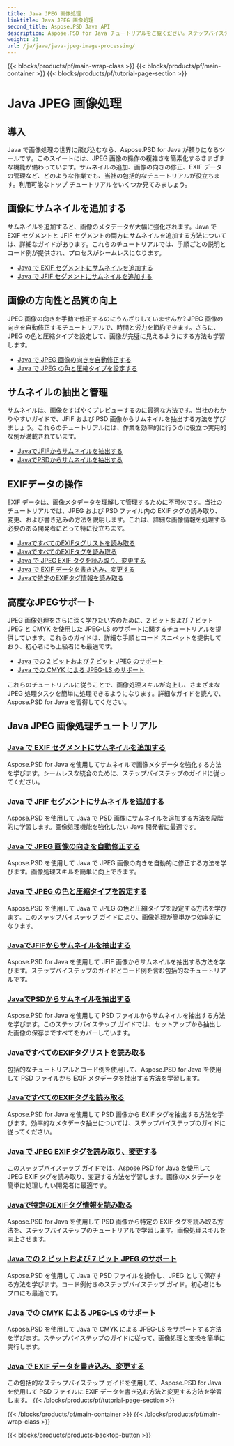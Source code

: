 ```yaml
---
title: Java JPEG 画像処理
linktitle: Java JPEG 画像処理
second_title: Aspose.PSD Java API
description: Aspose.PSD for Java チュートリアルをご覧ください。ステップバイステップのガイドとコード例を使用して、EXIF、JFIF、JPEG 処理などを処理する方法を学習します。
weight: 23
url: /ja/java/java-jpeg-image-processing/
---
```


{{< blocks/products/pf/main-wrap-class >}}
{{< blocks/products/pf/main-container >}}
{{< blocks/products/pf/tutorial-page-section >}}

# Java JPEG 画像処理


## 導入

Java で画像処理の世界に飛び込むなら、Aspose.PSD for Java が頼りになるツールです。このスイートには、JPEG 画像の操作の複雑さを簡素化するさまざまな機能が備わっています。サムネイルの追加、画像の向きの修正、EXIF データの管理など、どのような作業でも、当社の包括的なチュートリアルが役立ちます。利用可能なトップ チュートリアルをいくつか見てみましょう。

## 画像にサムネイルを追加する

サムネイルを追加すると、画像のメタデータが大幅に強化されます。Java で EXIF セグメントと JFIF セグメントの両方にサムネイルを追加する方法については、詳細なガイドがあります。これらのチュートリアルでは、手順ごとの説明とコード例が提供され、プロセスがシームレスになります。

- [Java で EXIF セグメントにサムネイルを追加する](./add-thumbnail-to-exif-segment-java/)
- [Java で JFIF セグメントにサムネイルを追加する](./add-thumbnail-to-jfif-segment-java/)

## 画像の方向性と品質の向上

JPEG 画像の向きを手動で修正するのにうんざりしていませんか? JPEG 画像の向きを自動修正するチュートリアルで、時間と労力を節約できます。さらに、JPEG の色と圧縮タイプを設定して、画像が完璧に見えるようにする方法も学習します。

- [Java で JPEG 画像の向きを自動修正する](./auto-correct-jpeg-image-orientation-java/)
- [Java で JPEG の色と圧縮タイプを設定する](./set-jpeg-color-compression-type-java/)

## サムネイルの抽出と管理

サムネイルは、画像をすばやくプレビューするのに最適な方法です。当社のわかりやすいガイドで、JFIF および PSD 画像からサムネイルを抽出する方法を学びましょう。これらのチュートリアルには、作業を効率的に行うのに役立つ実用的な例が満載されています。

- [JavaでJFIFからサムネイルを抽出する](./extract-thumbnail-from-jfif-java/)
- [JavaでPSDからサムネイルを抽出する](./extract-thumbnail-from-psd-java/)

## EXIFデータの操作

EXIF データは、画像メタデータを理解して管理するために不可欠です。当社のチュートリアルでは、JPEG および PSD ファイル内の EXIF タグの読み取り、変更、および書き込みの方法を説明します。これは、詳細な画像情報を処理する必要のある開発者にとって特に役立ちます。

- [JavaですべてのEXIFタグリストを読み取る](./read-all-exif-tag-list-java/)
- [JavaですべてのEXIFタグを読み取る](./read-all-exif-tags-java/)
- [Java で JPEG EXIF タグを読み取り、変更する](./read-modify-jpeg-exif-tags-java/)
- [Java で EXIF データを書き込み、変更する](./write-modify-exif-data-java/)
- [Javaで特定のEXIFタグ情報を読み取る](./read-specific-exif-tags-info-java/)

## 高度なJPEGサポート

JPEG 画像処理をさらに深く学びたい方のために、2 ビットおよび 7 ビット JPEG と CMYK を使用した JPEG-LS のサポートに関するチュートリアルを提供しています。これらのガイドは、詳細な手順とコード スニペットを提供しており、初心者にも上級者にも最適です。

- [Java での 2 ビットおよび 7 ビット JPEG のサポート](./support-2-7-bits-jpeg-java/)
- [Java での CMYK による JPEG-LS のサポート](./support-jpeg-ls-cmyk-java/)

これらのチュートリアルに従うことで、画像処理スキルが向上し、さまざまな JPEG 処理タスクを簡単に処理できるようになります。詳細なガイドを読んで、Aspose.PSD for Java を習得してください。
## Java JPEG 画像処理チュートリアル
### [Java で EXIF セグメントにサムネイルを追加する](./add-thumbnail-to-exif-segment-java/)
Aspose.PSD for Java を使用してサムネイルで画像メタデータを強化する方法を学びます。シームレスな統合のために、ステップバイステップのガイドに従ってください。
### [Java で JFIF セグメントにサムネイルを追加する](./add-thumbnail-to-jfif-segment-java/)
Aspose.PSD を使用して Java で PSD 画像にサムネイルを追加する方法を段階的に学習します。画像処理機能を強化したい Java 開発者に最適です。
### [Java で JPEG 画像の向きを自動修正する](./auto-correct-jpeg-image-orientation-java/)
Aspose.PSD を使用して Java で JPEG 画像の向きを自動的に修正する方法を学びます。画像処理スキルを簡単に向上できます。
### [Java で JPEG の色と圧縮タイプを設定する](./set-jpeg-color-compression-type-java/)
Aspose.PSD を使用して Java で JPEG の色と圧縮タイプを設定する方法を学びます。このステップバイステップ ガイドにより、画像処理が簡単かつ効率的になります。
### [JavaでJFIFからサムネイルを抽出する](./extract-thumbnail-from-jfif-java/)
Aspose.PSD for Java を使用して JFIF 画像からサムネイルを抽出する方法を学びます。ステップバイステップのガイドとコード例を含む包括的なチュートリアルです。
### [JavaでPSDからサムネイルを抽出する](./extract-thumbnail-from-psd-java/)
Aspose.PSD for Java を使用して PSD ファイルからサムネイルを抽出する方法を学びます。このステップバイステップ ガイドでは、セットアップから抽出した画像の保存まですべてをカバーしています。
### [JavaですべてのEXIFタグリストを読み取る](./read-all-exif-tag-list-java/)
包括的なチュートリアルとコード例を使用して、Aspose.PSD for Java を使用して PSD ファイルから EXIF メタデータを抽出する方法を学習します。
### [JavaですべてのEXIFタグを読み取る](./read-all-exif-tags-java/)
Aspose.PSD for Java を使用して PSD 画像から EXIF タグを抽出する方法を学びます。効率的なメタデータ抽出については、ステップバイステップのガイドに従ってください。
### [Java で JPEG EXIF タグを読み取り、変更する](./read-modify-jpeg-exif-tags-java/)
このステップバイステップ ガイドでは、Aspose.PSD for Java を使用して JPEG EXIF タグを読み取り、変更する方法を学習します。画像のメタデータを簡単に処理したい開発者に最適です。
### [Javaで特定のEXIFタグ情報を読み取る](./read-specific-exif-tags-info-java/)
Aspose.PSD for Java を使用して PSD 画像から特定の EXIF タグを読み取る方法を、ステップバイステップのチュートリアルで学習します。画像処理スキルを向上させます。
### [Java での 2 ビットおよび 7 ビット JPEG のサポート](./support-2-7-bits-jpeg-java/)
Aspose.PSD を使用して Java で PSD ファイルを操作し、JPEG として保存する方法を学びます。コード例付きのステップバイステップ ガイド。初心者にもプロにも最適です。
### [Java での CMYK による JPEG-LS のサポート](./support-jpeg-ls-cmyk-java/)
Aspose.PSD を使用して Java で CMYK による JPEG-LS をサポートする方法を学びます。ステップバイステップのガイドに従って、画像処理と変換を簡単に実行します。
### [Java で EXIF データを書き込み、変更する](./write-modify-exif-data-java/)
この包括的なステップバイステップ ガイドを使用して、Aspose.PSD for Java を使用して PSD ファイルに EXIF データを書き込む方法と変更する方法を学習します。
{{< /blocks/products/pf/tutorial-page-section >}}

{{< /blocks/products/pf/main-container >}}
{{< /blocks/products/pf/main-wrap-class >}}

{{< blocks/products/products-backtop-button >}}
